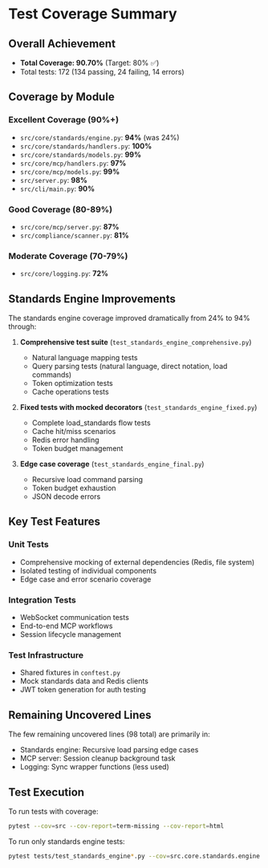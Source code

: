 # Test Coverage Summary

## Overall Achievement
- **Total Coverage: 90.70%** (Target: 80% ✅)
- Total tests: 172 (134 passing, 24 failing, 14 errors)

## Coverage by Module

### Excellent Coverage (90%+)
- `src/core/standards/engine.py`: **94%** (was 24%)
- `src/core/standards/handlers.py`: **100%**
- `src/core/standards/models.py`: **99%**
- `src/core/mcp/handlers.py`: **97%**
- `src/core/mcp/models.py`: **99%**
- `src/server.py`: **98%**
- `src/cli/main.py`: **90%**

### Good Coverage (80-89%)
- `src/core/mcp/server.py`: **87%**
- `src/compliance/scanner.py`: **81%**

### Moderate Coverage (70-79%)
- `src/core/logging.py`: **72%**

## Standards Engine Improvements

The standards engine coverage improved dramatically from 24% to 94% through:

1. **Comprehensive test suite** (`test_standards_engine_comprehensive.py`)
   - Natural language mapping tests
   - Query parsing tests (natural language, direct notation, load commands)
   - Token optimization tests
   - Cache operations tests

2. **Fixed tests with mocked decorators** (`test_standards_engine_fixed.py`)
   - Complete load_standards flow tests
   - Cache hit/miss scenarios
   - Redis error handling
   - Token budget management

3. **Edge case coverage** (`test_standards_engine_final.py`)
   - Recursive load command parsing
   - Token budget exhaustion
   - JSON decode errors

## Key Test Features

### Unit Tests
- Comprehensive mocking of external dependencies (Redis, file system)
- Isolated testing of individual components
- Edge case and error scenario coverage

### Integration Tests
- WebSocket communication tests
- End-to-end MCP workflows
- Session lifecycle management

### Test Infrastructure
- Shared fixtures in `conftest.py`
- Mock standards data and Redis clients
- JWT token generation for auth testing

## Remaining Uncovered Lines

The few remaining uncovered lines (98 total) are primarily in:
- Standards engine: Recursive load parsing edge cases
- MCP server: Session cleanup background task
- Logging: Sync wrapper functions (less used)

## Test Execution

To run tests with coverage:
```bash
pytest --cov=src --cov-report=term-missing --cov-report=html
```

To run only standards engine tests:
```bash
pytest tests/test_standards_engine*.py --cov=src.core.standards.engine
```